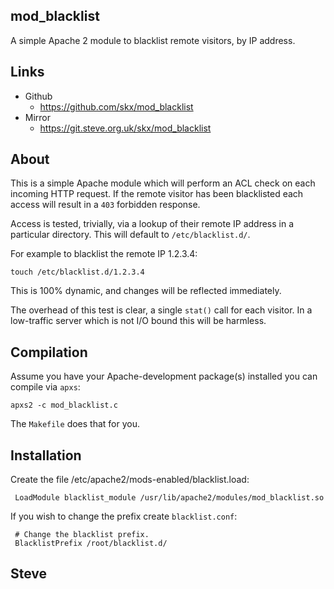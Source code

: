 mod_blacklist
-------------

A simple Apache 2 module to blacklist remote visitors, by IP address.


Links
-----

* Github
   * https://github.com/skx/mod_blacklist
* Mirror
   * https://git.steve.org.uk/skx/mod_blacklist


About
-----

This is a simple Apache module which will perform an ACL check on
each incoming HTTP request.  If the remote visitor has been blacklisted
each access will result in a `403` forbidden response.

Access is tested, trivially, via a lookup of their remote IP address
in a particular directory.  This will default to `/etc/blacklist.d/`.

For example to blacklist the remote IP 1.2.3.4:

    touch /etc/blacklist.d/1.2.3.4

This is 100% dynamic, and changes will be reflected immediately.

The overhead of this test is clear, a single `stat()` call for each
visitor.  In a low-traffic server which is not I/O bound this will
be harmless.


Compilation
-----------

Assume you have your Apache-development package(s) installed you
can compile via `apxs`:

    apxs2 -c mod_blacklist.c 

The `Makefile` does that for you.


Installation
------------

Create the file /etc/apache2/mods-enabled/blacklist.load:

     LoadModule blacklist_module /usr/lib/apache2/modules/mod_blacklist.so

If you wish to change the prefix create `blacklist.conf`:

     # Change the blacklist prefix.
     BlacklistPrefix /root/blacklist.d/


Steve
-- 



